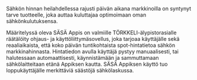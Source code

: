Sähkön hinnan heilahdellessa rajusti päivän aikana markkinoilla on syntynyt tarve tuotteelle,
joka auttaa kuluttajaa optimoimaan oman sähkönkulutuksensa.

Määritelyssä oleva SÄSÄ Appis on valmiille TÖRKKELI-älypistorasialle räätälöity ohjaus- ja käyttöliittymäsovellus,
joka tarjoaa käyttäjälle sekä reaaliaikaista, että koko päivän tuntikohtaista spot-hintatietoa sähkön markkinahinnasta.
Hintatiedon avulla käyttäjä pystyy manuaalisesti, tai halutessaan automaattisesti, käynnistämään ja sammuttamaan
sähkölaitteitaan etänä Appiksen kautta. SÄSÄ Appiksen käyttö tuo loppukäyttäjälle merkittäviä säästöjä sähkölaskussa.
